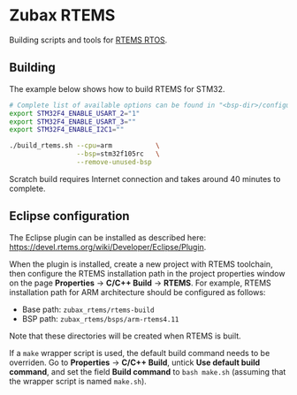 # Zubax RTEMS

Building scripts and tools for [RTEMS RTOS](http://rtems.org).

## Building

The example below shows how to build RTEMS for STM32.

```bash
# Complete list of available options can be found in "<bsp-dir>/configure.ac".
export STM32F4_ENABLE_USART_2="1"
export STM32F4_ENABLE_USART_3=""
export STM32F4_ENABLE_I2C1=""

./build_rtems.sh --cpu=arm           \
                 --bsp=stm32f105rc   \
                 --remove-unused-bsp
```

Scratch build requires Internet connection and takes around 40 minutes to complete.

## Eclipse configuration

The Eclipse plugin can be installed as described here: <https://devel.rtems.org/wiki/Developer/Eclipse/Plugin>.

When the plugin is installed, create a new project with RTEMS toolchain, then configure the RTEMS installation path in
the project properties window on the page **Properties** → **C/C++ Build** → **RTEMS**. For example, RTEMS installation
path for ARM architecture should be configured as follows:

- Base path: `zubax_rtems/rtems-build`
- BSP path: `zubax_rtems/bsps/arm-rtems4.11`

Note that these directories will be created when RTEMS is built.

If a `make` wrapper script is used, the default build command needs to be overriden. Go to **Properties** → **C/C++ Build**,
untick **Use default build command**, and set the field **Build command** to `bash make.sh` (assuming that the wrapper script
is named `make.sh`).
